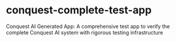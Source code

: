 # conquest-complete-test-app
Conquest AI Generated App: A comprehensive test app to verify the complete Conquest AI system with rigorous testing infrastructure
